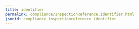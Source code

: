 ```yaml
---
title: identifier
permalink: compliance/InspectionReference.identifier.html
jsonid: compliance_inspectionreference_identifier
---
```

